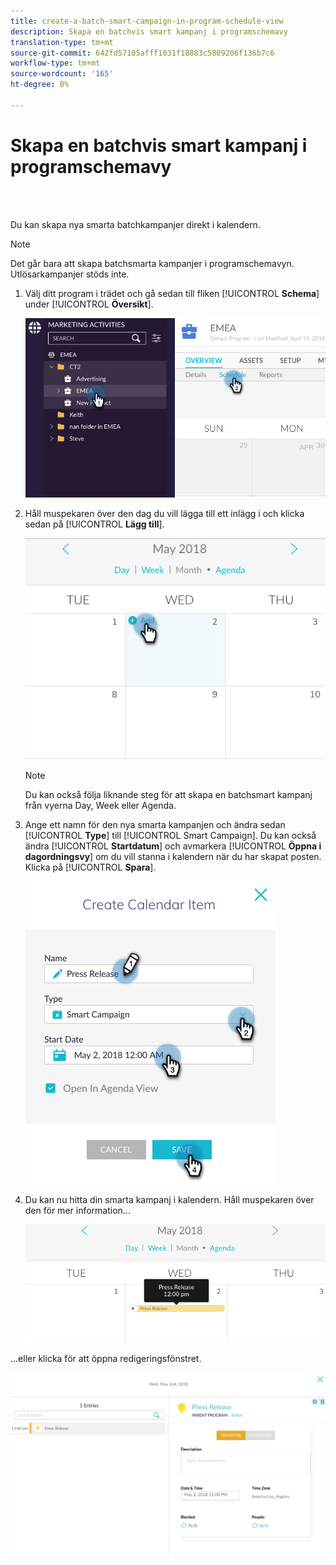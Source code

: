```yaml
---
title: create-a-batch-smart-campaign-in-program-schedule-view
description: Skapa en batchvis smart kampanj i programschemavy
translation-type: tm+mt
source-git-commit: 642fd57105afff1031f18883c5809206f136b7c6
workflow-type: tm+mt
source-wordcount: '165'
ht-degree: 0%

---
```



# Skapa en batchvis smart kampanj i programschemavy

<br> 

Du kan skapa nya smarta batchkampanjer direkt i kalendern.

>[!NOTE]
>
>Det går bara att skapa batchsmarta kampanjer i programschemavyn. Utlösarkampanjer stöds inte.

1. Välj ditt program i trädet och gå sedan till fliken [!UICONTROL **Schema**] under [!UICONTROL **Översikt**].

   ![Bild ett](/help/sky/assets/program-schedule-view/create-a-batch-smart-campaign-in-program-schedule-view/create-a-batch-smart-campaign-in-program-schedule-view-1.png)

1. Håll muspekaren över den dag du vill lägga till ett inlägg i och klicka sedan på [!UICONTROL **Lägg till**].

   ![Bild två](/help/sky/assets/program-schedule-view/create-a-batch-smart-campaign-in-program-schedule-view/create-a-batch-smart-campaign-in-program-schedule-view-2.png)

   >[!NOTE]
   >
   >Du kan också följa liknande steg för att skapa en batchsmart kampanj från vyerna Day, Week eller Agenda.

1. Ange ett namn för den nya smarta kampanjen och ändra sedan [!UICONTROL **Type**] till [!UICONTROL Smart Campaign]. Du kan också ändra [!UICONTROL **Startdatum**] och avmarkera [!UICONTROL **Öppna i dagordningsvy**] om du vill stanna i kalendern när du har skapat posten. Klicka på [!UICONTROL **Spara**].

   ![Bild tre](/help/sky/assets/program-schedule-view/create-a-batch-smart-campaign-in-program-schedule-view/create-a-batch-smart-campaign-in-program-schedule-view-3.png)

1. Du kan nu hitta din smarta kampanj i kalendern. Håll muspekaren över den för mer information...

   ![Bild fyra](/help/sky/assets/program-schedule-view/create-a-batch-smart-campaign-in-program-schedule-view/create-a-batch-smart-campaign-in-program-schedule-view-4.png)

...eller klicka för att öppna redigeringsfönstret.

![Bild fem](/help/sky/assets/program-schedule-view/create-a-batch-smart-campaign-in-program-schedule-view/create-a-batch-smart-campaign-in-program-schedule-view-5.png)
